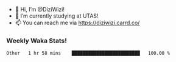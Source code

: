 - 👋 Hi, I’m @DiziWizi!
- 🌱 I’m currently studying at UTAS!
- 📫 You can reach me via https://diziwizi.carrd.co/

### Weekly Waka Stats!
<!--START_SECTION:waka-->

```text
Other   1 hr 58 mins    █████████████████████████   100.00 %
```

<!--END_SECTION:waka-->
